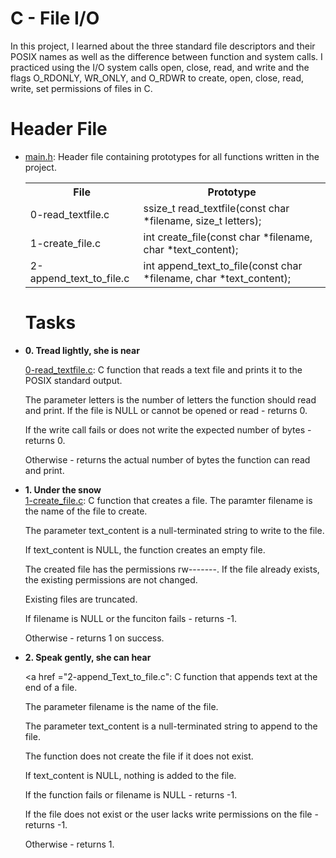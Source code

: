 # C - File I/O
In this project, I learned about the three standard file descriptors and their POSIX names as well as the difference between function and system calls. I practiced using the I/O system calls open, close, read, and write and the flags O_RDONLY, WR_ONLY, and O_RDWR to create, open, close, read, write, set permissions of files in C.
# Header File
<ul>
<li>
<a href ="main.h">main.h</a>: Header file containing prototypes for all functions written in the project.
<table>
<tr>
<th>File</th>
<th>Prototype</th>
</tr>

<tr>
<td>0-read_textfile.c</td>
<td>ssize_t read_textfile(const char *filename, size_t letters);</td>
</tr>

<tr>
<td>1-create_file.c</td>
<td>int create_file(const char *filename, char *text_content);</td>
</tr>

<tr>
<td>2-append_text_to_file.c</td>
<td>int append_text_to_file(const char *filename, char *text_content);</td>
</tr>

</table>

# Tasks
<li>
<strong>0. Tread lightly, she is near</strong>
</li>

<a href="0-read_textfile.c">0-read_textfile.c</a>: C function that reads a text file and prints it to the POSIX standard output.

The parameter letters is the number of letters the function should read and print.
If the file is NULL or cannot be opened or read - returns 0.

If the write call fails or does not write the expected number of bytes - returns 0.

Otherwise - returns the actual number of bytes the function can read and print.

<li>
<strong>1. Under the snow</strong>
</li>
<a href ="1-create_file.c">1-create_file.c</a>: C function that creates a file.
The paramter filename is the name of the file to create.

The parameter text_content is a null-terminated string to write to the file.

If text_content is NULL, the function creates an empty file.

The created file has the permissions rw-------.
If the file already exists, the existing permissions are not changed.

Existing files are truncated.

If filename is NULL or the funciton fails - returns -1.

Otherwise - returns 1 on success.

<strong><li>2. Speak gently, she can hear</li></strong>

<a href ="2-append_Text_to_file.c"</a>: C function that appends text at the end of a file.

The parameter filename is the name of the file.

The parameter text_content is a null-terminated string to append to the file.

The function does not create the file if it does not exist.

If text_content is NULL, nothing is added to the file.

If the function fails or filename is NULL - returns -1.

If the file does not exist or the user lacks write permissions on the file - returns -1.

Otherwise - returns 1.


